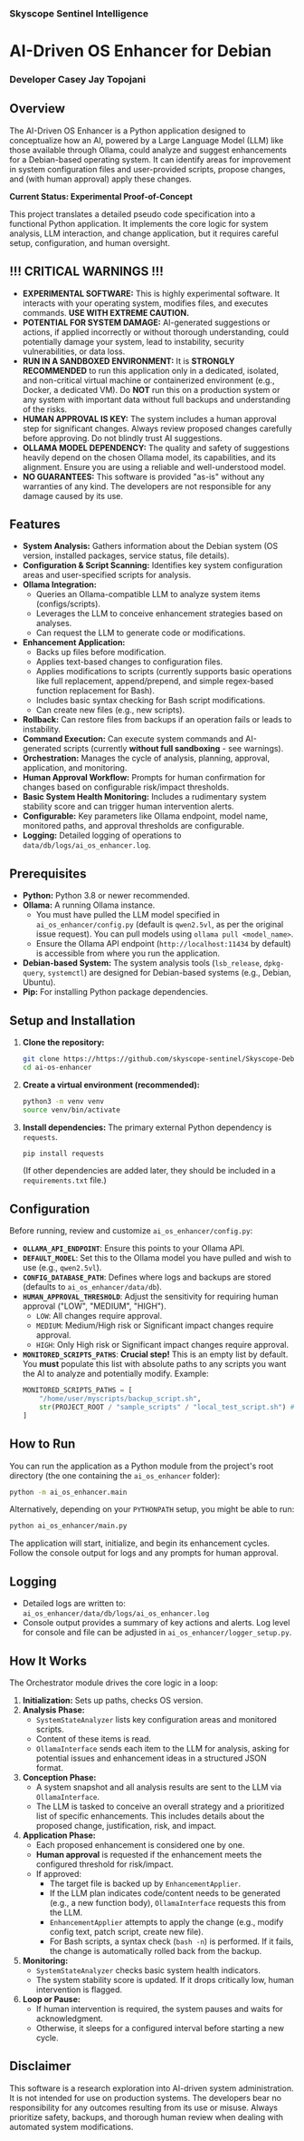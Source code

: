 ### Skyscope Sentinel Intelligence
# AI-Driven OS Enhancer for Debian
### Developer Casey Jay Topojani


## Overview

The AI-Driven OS Enhancer is a Python application designed to conceptualize how an AI, powered by a Large Language Model (LLM) like those available through Ollama, could analyze and suggest enhancements for a Debian-based operating system. It can identify areas for improvement in system configuration files and user-provided scripts, propose changes, and (with human approval) apply these changes.

**Current Status: Experimental Proof-of-Concept**

This project translates a detailed pseudo code specification into a functional Python application. It implements the core logic for system analysis, LLM interaction, and change application, but it requires careful setup, configuration, and human oversight.

## !!! CRITICAL WARNINGS !!!

*   **EXPERIMENTAL SOFTWARE:** This is highly experimental software. It interacts with your operating system, modifies files, and executes commands. **USE WITH EXTREME CAUTION.**
*   **POTENTIAL FOR SYSTEM DAMAGE:** AI-generated suggestions or actions, if applied incorrectly or without thorough understanding, could potentially damage your system, lead to instability, security vulnerabilities, or data loss.
*   **RUN IN A SANDBOXED ENVIRONMENT:** It is **STRONGLY RECOMMENDED** to run this application only in a dedicated, isolated, and non-critical virtual machine or containerized environment (e.g., Docker, a dedicated VM). Do **NOT** run this on a production system or any system with important data without full backups and understanding of the risks.
*   **HUMAN APPROVAL IS KEY:** The system includes a human approval step for significant changes. Always review proposed changes carefully before approving. Do not blindly trust AI suggestions.
*   **OLLAMA MODEL DEPENDENCY:** The quality and safety of suggestions heavily depend on the chosen Ollama model, its capabilities, and its alignment. Ensure you are using a reliable and well-understood model.
*   **NO GUARANTEES:** This software is provided "as-is" without any warranties of any kind. The developers are not responsible for any damage caused by its use.

## Features

*   **System Analysis:** Gathers information about the Debian system (OS version, installed packages, service status, file details).
*   **Configuration & Script Scanning:** Identifies key system configuration areas and user-specified scripts for analysis.
*   **Ollama Integration:**
    *   Queries an Ollama-compatible LLM to analyze system items (configs/scripts).
    *   Leverages the LLM to conceive enhancement strategies based on analyses.
    *   Can request the LLM to generate code or modifications.
*   **Enhancement Application:**
    *   Backs up files before modification.
    *   Applies text-based changes to configuration files.
    *   Applies modifications to scripts (currently supports basic operations like full replacement, append/prepend, and simple regex-based function replacement for Bash).
    *   Includes basic syntax checking for Bash script modifications.
    *   Can create new files (e.g., new scripts).
*   **Rollback:** Can restore files from backups if an operation fails or leads to instability.
*   **Command Execution:** Can execute system commands and AI-generated scripts (currently **without full sandboxing** - see warnings).
*   **Orchestration:** Manages the cycle of analysis, planning, approval, application, and monitoring.
*   **Human Approval Workflow:** Prompts for human confirmation for changes based on configurable risk/impact thresholds.
*   **Basic System Health Monitoring:** Includes a rudimentary system stability score and can trigger human intervention alerts.
*   **Configurable:** Key parameters like Ollama endpoint, model name, monitored paths, and approval thresholds are configurable.
*   **Logging:** Detailed logging of operations to `data/db/logs/ai_os_enhancer.log`.

## Prerequisites

*   **Python:** Python 3.8 or newer recommended.
*   **Ollama:** A running Ollama instance.
    *   You must have pulled the LLM model specified in `ai_os_enhancer/config.py` (default is `qwen2.5vl`, as per the original issue request). You can pull models using `ollama pull <model_name>`.
    *   Ensure the Ollama API endpoint (`http://localhost:11434` by default) is accessible from where you run the application.
*   **Debian-based System:** The system analysis tools (`lsb_release`, `dpkg-query`, `systemctl`) are designed for Debian-based systems (e.g., Debian, Ubuntu).
*   **Pip:** For installing Python package dependencies.

## Setup and Installation

1.  **Clone the repository:**
    ```bash
    git clone https://https://github.com/skyscope-sentinel/Skyscope-Debian-AI-OS.git
    cd ai-os-enhancer 
    ```

2.  **Create a virtual environment (recommended):**
    ```bash
    python3 -m venv venv
    source venv/bin/activate
    ```

3.  **Install dependencies:**
    The primary external Python dependency is `requests`.
    ```bash
    pip install requests
    ```
    (If other dependencies are added later, they should be included in a `requirements.txt` file.)

## Configuration

Before running, review and customize `ai_os_enhancer/config.py`:

*   **`OLLAMA_API_ENDPOINT`**: Ensure this points to your Ollama API.
*   **`DEFAULT_MODEL`**: Set this to the Ollama model you have pulled and wish to use (e.g., `qwen2.5vl`).
*   **`CONFIG_DATABASE_PATH`**: Defines where logs and backups are stored (defaults to `ai_os_enhancer/data/db`).
*   **`HUMAN_APPROVAL_THRESHOLD`**: Adjust the sensitivity for requiring human approval ("LOW", "MEDIUM", "HIGH").
    *   `LOW`: All changes require approval.
    *   `MEDIUM`: Medium/High risk or Significant impact changes require approval.
    *   `HIGH`: Only High risk or Significant impact changes require approval.
*   **`MONITORED_SCRIPTS_PATHS`**: **Crucial step!** This is an empty list by default. You **must** populate this list with absolute paths to any scripts you want the AI to analyze and potentially modify.
    Example:
    ```python
    MONITORED_SCRIPTS_PATHS = [
        "/home/user/myscripts/backup_script.sh",
        str(PROJECT_ROOT / "sample_scripts" / "local_test_script.sh") # For scripts within the project
    ]
    ```

## How to Run

You can run the application as a Python module from the project's root directory (the one containing the `ai_os_enhancer` folder):

```bash
python -m ai_os_enhancer.main
```

Alternatively, depending on your `PYTHONPATH` setup, you might be able to run:

```bash
python ai_os_enhancer/main.py
```

The application will start, initialize, and begin its enhancement cycles. Follow the console output for logs and any prompts for human approval.

## Logging

*   Detailed logs are written to: `ai_os_enhancer/data/db/logs/ai_os_enhancer.log`
*   Console output provides a summary of key actions and alerts. Log level for console and file can be adjusted in `ai_os_enhancer/logger_setup.py`.

## How It Works

The Orchestrator module drives the core logic in a loop:

1.  **Initialization:** Sets up paths, checks OS version.
2.  **Analysis Phase:**
    *   `SystemStateAnalyzer` lists key configuration areas and monitored scripts.
    *   Content of these items is read.
    *   `OllamaInterface` sends each item to the LLM for analysis, asking for potential issues and enhancement ideas in a structured JSON format.
3.  **Conception Phase:**
    *   A system snapshot and all analysis results are sent to the LLM via `OllamaInterface`.
    *   The LLM is tasked to conceive an overall strategy and a prioritized list of specific enhancements. This includes details about the proposed change, justification, risk, and impact.
4.  **Application Phase:**
    *   Each proposed enhancement is considered one by one.
    *   **Human approval** is requested if the enhancement meets the configured threshold for risk/impact.
    *   If approved:
        *   The target file is backed up by `EnhancementApplier`.
        *   If the LLM plan indicates code/content needs to be generated (e.g., a new function body), `OllamaInterface` requests this from the LLM.
        *   `EnhancementApplier` attempts to apply the change (e.g., modify config text, patch script, create new file).
        *   For Bash scripts, a syntax check (`bash -n`) is performed. If it fails, the change is automatically rolled back from the backup.
5.  **Monitoring:**
    *   `SystemStateAnalyzer` checks basic system health indicators.
    *   The system stability score is updated. If it drops critically low, human intervention is flagged.
6.  **Loop or Pause:**
    *   If human intervention is required, the system pauses and waits for acknowledgment.
    *   Otherwise, it sleeps for a configured interval before starting a new cycle.

## Disclaimer

This software is a research exploration into AI-driven system administration. It is not intended for use on production systems. The developers bear no responsibility for any outcomes resulting from its use or misuse. Always prioritize safety, backups, and thorough human review when dealing with automated system modifications.
